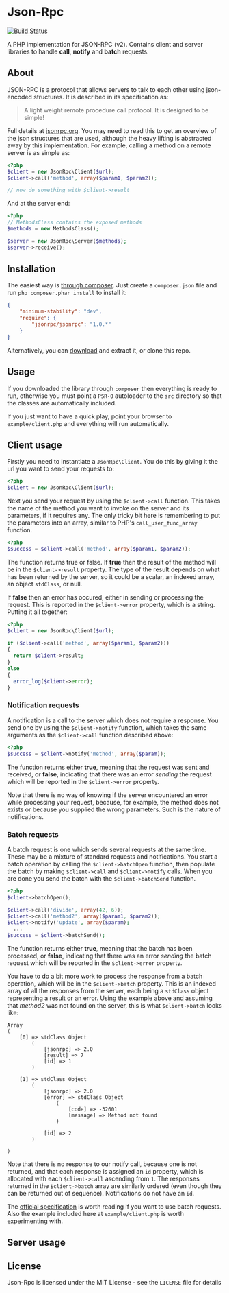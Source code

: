 # Json-Rpc

[![Build Status](https://secure.travis-ci.org/johnstevenson/json-rpc.png)](http://travis-ci.org/johnstevenson/json-rpc)

A PHP implementation for JSON-RPC (v2). Contains client and server libraries to handle **call**, **notify** and **batch** requests.

About
-----

JSON-RPC  is a protocol that allows servers to talk to each other using json-encoded structures. It is described in its specification as:

> A light weight remote procedure call protocol. It is designed to be simple!

Full details at [jsonrpc.org][json-spec]. You may need to read this to get an overview of the json structures that are used, although the heavy lifting is abstracted away by this implementation. For example, calling a method on a remote server is as simple as:

```php
<?php
$client = new JsonRpc\Client($url);
$client->call('method', array($param1, $param2));

// now do something with $client->result
```

And at the server end:

```php
<?php
// MethodsClass contains the exposed methods
$methods = new MethodsClass();

$server = new JsonRpc\Server($methods);
$server->receive();
```
## Installation
The easiest way is [through composer][composer]. Just create a `composer.json` file and run `php composer.phar install` to install it:

```json
{
    "minimum-stability": "dev",
    "require": {
        "jsonrpc/jsonrpc": "1.0.*"
    }
}
```

Alternatively, you can [download][download] and extract it, or clone this repo.

## Usage
If you downloaded the library through `composer` then everything is ready to run, otherwise you must point a `PSR-0` autoloader to the `src` directory so that the classes are automatically included.

If you just want to have a quick play, point your browser to `example/client.php` and everything will run automatically.

## Client usage
Firstly you need to instantiate a `JsonRpc\Client`. You do this by giving it the url you want to send your requests to:

```php
<?php
$client = new JsonRpc\Client($url);
```
Next you send your request by using the `$client->call` function. This takes the name of the method you want to invoke on the server and its parameters, if it requires any. The only tricky bit here is remembering to put the parameters into an array, similar to PHP's `call_user_func_array` function.

```php
<?php
$success = $client->call('method', array($param1, $param2));
```

The function returns true or false. If **true** then the result of the method will be in the `$client->result` property. The type of the result depends on what has been returned by the server, so it could be a scalar, an indexed array, an object `stdClass`, or null.

If **false** then an error has occured, either in sending or processing the request. This is reported in the `$client->error` property, which is a string. Putting it all together:

```php
<?php
$client = new JsonRpc\Client($url);

if ($client->call('method', array($param1, $param2)))
{
  return $client->result;
}
else
{
  error_log($client->error);
}
```

### Notification requests
A notification is a call to the server which does not require a response. You send one by using the `$client->notify` function, which takes the same arguments as the `$client->call` function described above:

```php
<?php
$success = $client->notify('method', array($param));
```

The function returns either **true**, meaning that the request was sent and received, or **false**, indicating that there was an error *sending* the request which will be reported in the `$client->error` property.

Note that there is no way of knowing if the server encountered an error while processing your request, because, for example, the method does not exists or because you supplied the wrong parameters. Such is the nature of notifications.

### Batch requests
A batch request is one which sends several requests at the same time. These may be a mixture of standard requests and notifications. You start a batch operation by calling the `$client->batchOpen` function, then populate the batch by making `$client->call` and `$client->notify` calls. When you are done you send the batch with the `$client->batchSend` function.

```php
<?php
$client->batchOpen();

$client->call('divide', array(42, 6));
$client->call('method2', array($param1, $param2));
$client->notify('update', array($param);
  ...
$success = $client->batchSend();
```

The function returns either **true**, meaning that the batch has been processed, or **false**, indicating that there was an error *sending* the batch request which will be reported in the `$client->error` property.

You have to do a bit more work to process the response from a batch operation, which will be in the `$client->batch` property. This is an indexed array of all the responses from the server, each being a `stdClass` object representing a result or an error. Using the example above and assuming that *method2* was not found on the server, this is what `$client->batch` looks like:

```
Array
(
    [0] => stdClass Object
        (
            [jsonrpc] => 2.0
            [result] => 7
            [id] => 1
        )

    [1] => stdClass Object
        (
            [jsonrpc] => 2.0
            [error] => stdClass Object
                (
                    [code] => -32601
                    [message] => Method not found
                )

            [id] => 2
        )

)
```
Note that there is no response to our notify call, because one is not returned, and that each response is assigned an `id` property, which is allocated with each `$client->call` ascending from `1`. The responses returned in the `$client->batch` array are similarly ordered (even though they can be returned out of sequence). Notifications do not have an `id`.

The [official specification][json-spec] is worth reading if you want to use batch requests. Also the example included here at `example/client.php` is worth experimenting with.

## Server usage


## License

Json-Rpc is licensed under the MIT License - see the `LICENSE` file for details


  [json-spec]: http://www.jsonrpc.org/
  [composer]: http://getcomposer.org
  [download]: https://github.com/johnstevenson/json-rpc/downloads
